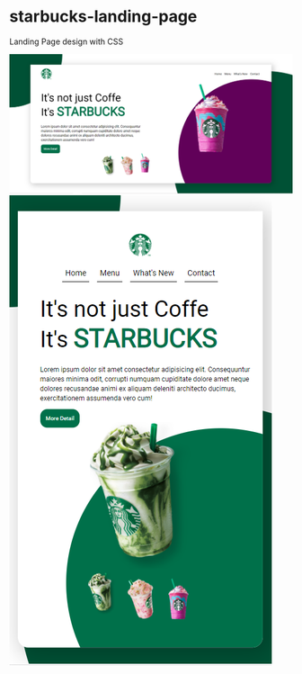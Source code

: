 # starbucks-landing-page
Landing Page design with CSS

![Alt text](/photos/SS1.png?raw=true "Desktop")
![Alt text](/photos/SS2.png?raw=true "Mobile")
